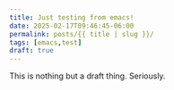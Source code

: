 ```yaml
---
title: Just testing from emacs!
date: 2025-02-17T09:46:45-06:00
permalink: posts/{{ title | slug }}/
tags: [emacs,test]
draft: true
---
```


This is nothing but a draft thing. Seriously.
